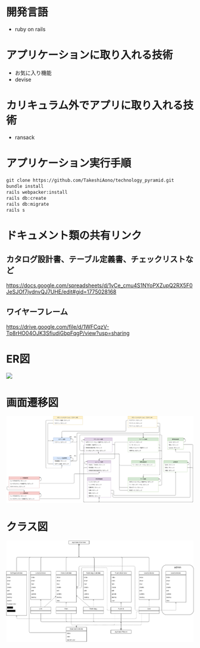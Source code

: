 # 開発言語
- ruby on rails

# アプリケーションに取り入れる技術
- お気に入り機能
- devise

# カリキュラム外でアプリに取り入れる技術
- ransack

# アプリケーション実行手順
```
git clone https://github.com/TakeshiAono/technology_pyramid.git
bundle install
rails webpacker:install
rails db:create
rails db:migrate
rails s
```

# ドキュメント類の共有リンク
## カタログ設計書、テーブル定義書、チェックリストなど
https://docs.google.com/spreadsheets/d/1vCe_cmu4S1NYoPXZupQ2RX5F0JeSJOf7jvdnvQJ7UHE/edit#gid=1775028168

## ワイヤーフレーム
https://drive.google.com/file/d/1WFCqzV-Tp8rHO04OJK3SfiudiGbpFqgP/view?usp=sharing

# ER図
<img src= "document/ER図.drawio.jpg">

# 画面遷移図
<img src= "document/画面遷移図.drawio.png">

# クラス図
<img src= "document/クラス図.drawio.png">